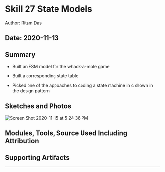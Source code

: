 #  Skill 27 State Models

Author: Ritam Das

Date: 2020-11-13
-----

## Summary
- Built an FSM model for the whack-a-mole game

- Built a corresponding state table

- Picked one of the appoaches to coding a state machine in c shown in the design pattern

## Sketches and Photos
![Screen Shot 2020-11-15 at 5 24 36 PM](https://user-images.githubusercontent.com/37518854/99198564-7ef48180-2767-11eb-9720-58fd769fd873.png)

## Modules, Tools, Source Used Including Attribution


## Supporting Artifacts


-----
